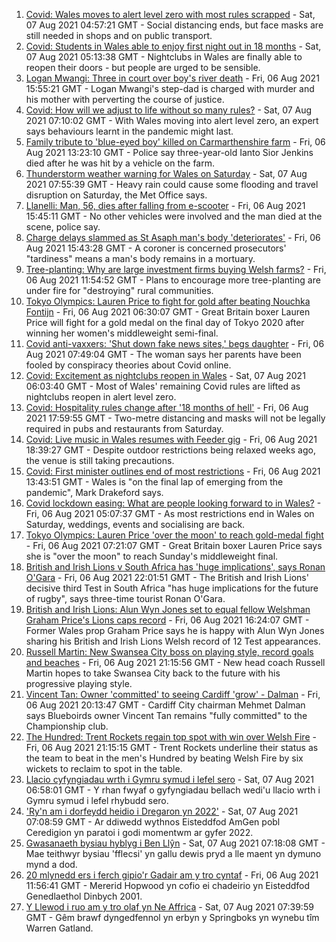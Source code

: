 1. [Covid: Wales moves to alert level zero with most rules scrapped](https://www.bbc.co.uk/news/uk-wales-58086808) - Sat, 07 Aug 2021 04:57:21 GMT - Social distancing ends, but face masks are still needed in shops and on public transport.
2. [Covid: Students in Wales able to enjoy first night out in 18 months](https://www.bbc.co.uk/news/uk-wales-58115223) - Sat, 07 Aug 2021 05:13:38 GMT - Nightclubs in Wales are finally able to reopen their doors - but people are urged to be sensible.
3. [Logan Mwangi: Three in court over boy's river death](https://www.bbc.co.uk/news/uk-wales-58112175) - Fri, 06 Aug 2021 15:55:21 GMT - Logan Mwangi's step-dad is charged with murder and his mother with perverting the course of justice.
4. [Covid: How will we adjust to life without so many rules?](https://www.bbc.co.uk/news/uk-wales-58121667) - Sat, 07 Aug 2021 07:10:02 GMT - With Wales moving into alert level zero, an expert says behaviours learnt in the pandemic might last.
5. [Family tribute to 'blue-eyed boy' killed on Carmarthenshire farm](https://www.bbc.co.uk/news/uk-wales-58119013) - Fri, 06 Aug 2021 13:23:10 GMT - Police say three-year-old Ianto Sior Jenkins died after he was hit by a vehicle on the farm.
6. [Thunderstorm weather warning for Wales on Saturday](https://www.bbc.co.uk/news/uk-wales-58087494) - Sat, 07 Aug 2021 07:55:39 GMT - Heavy rain could cause some flooding and travel disruption on Saturday, the Met Office says.
7. [Llanelli: Man, 56, dies after falling from e-scooter](https://www.bbc.co.uk/news/uk-wales-58120458) - Fri, 06 Aug 2021 15:45:11 GMT - No other vehicles were involved and the man died at the scene, police say.
8. [Charge delays slammed as St Asaph man's body 'deteriorates'](https://www.bbc.co.uk/news/uk-wales-58120457) - Fri, 06 Aug 2021 15:43:28 GMT - A coroner is concerned prosecutors' "tardiness" means a man's body remains in a mortuary.
9. [Tree-planting: Why are large investment firms buying Welsh farms?](https://www.bbc.co.uk/news/uk-wales-58103603) - Fri, 06 Aug 2021 11:54:52 GMT - Plans to encourage more tree-planting are under fire for "destroying" rural communities.
10. [Tokyo Olympics: Lauren Price to fight for gold after beating Nouchka Fontijn](https://www.bbc.co.uk/sport/olympics/58111123) - Fri, 06 Aug 2021 06:30:07 GMT - Great Britain boxer Lauren Price will fight for a gold medal on the final day of Tokyo 2020 after winning her women's middleweight semi-final.
11. [Covid anti-vaxxers: 'Shut down fake news sites,' begs daughter](https://www.bbc.co.uk/news/uk-wales-58103604) - Fri, 06 Aug 2021 07:49:04 GMT - The woman says her parents have been fooled by conspiracy theories about Covid online.
12. [Covid: Excitement as nightclubs reopen in Wales](https://www.bbc.co.uk/news/uk-wales-58123120) - Sat, 07 Aug 2021 06:03:40 GMT - Most of Wales' remaining Covid rules are lifted as nightclubs reopen in alert level zero.
13. [Covid: Hospitality rules change after '18 months of hell'](https://www.bbc.co.uk/news/uk-wales-58122602) - Fri, 06 Aug 2021 17:59:55 GMT - Two-metre distancing and masks will not be legally required in pubs and restaurants from Saturday.
14. [Covid: Live music in Wales resumes with Feeder gig](https://www.bbc.co.uk/news/uk-wales-58122607) - Fri, 06 Aug 2021 18:39:27 GMT - Despite outdoor restrictions being relaxed weeks ago, the venue is still taking precautions.
15. [Covid: First minister outlines end of most restrictions](https://www.bbc.co.uk/news/uk-wales-58119923) - Fri, 06 Aug 2021 13:43:51 GMT - Wales is "on the final lap of emerging from the pandemic", Mark Drakeford says.
16. [Covid lockdown easing: What are people looking forward to in Wales?](https://www.bbc.co.uk/news/uk-wales-58103608) - Fri, 06 Aug 2021 05:07:37 GMT - As most restrictions end in Wales on Saturday, weddings, events and socialising are back.
17. [Tokyo Olympics: Lauren Price 'over the moon' to reach gold-medal fight](https://www.bbc.co.uk/sport/av/olympics/58112406) - Fri, 06 Aug 2021 07:21:07 GMT - Great Britain boxer Lauren Price says she is "over the moon" to reach Sunday's middleweight final.
18. [British and Irish Lions v South Africa has 'huge implications', says Ronan O'Gara](https://www.bbc.co.uk/sport/rugby-union/58119049) - Fri, 06 Aug 2021 22:01:51 GMT - The British and Irish Lions' decisive third Test in South Africa "has huge implications for the future of rugby", says three-time tourist Ronan O'Gara.
19. [British and Irish Lions: Alun Wyn Jones set to equal fellow Welshman Graham Price's Lions caps record](https://www.bbc.co.uk/sport/rugby-union/58100205) - Fri, 06 Aug 2021 16:24:07 GMT - Former Wales prop Graham Price says he is happy with Alun Wyn Jones sharing his British and Irish Lions Welsh record of 12 Test appearances.
20. [Russell Martin: New Swansea City boss on playing style, record goals and beaches](https://www.bbc.co.uk/sport/football/58114861) - Fri, 06 Aug 2021 21:15:56 GMT - New head coach Russell Martin hopes to take Swansea City back to the future with his progressive playing style.
21. [Vincent Tan: Owner 'committed' to seeing Cardiff 'grow' - Dalman](https://www.bbc.co.uk/sport/football/58123532) - Fri, 06 Aug 2021 20:13:47 GMT - Cardiff City chairman Mehmet Dalman says Blueboirds owner Vincent Tan remains "fully committed" to the Championship club.
22. [The Hundred: Trent Rockets regain top spot with win over Welsh Fire](https://www.bbc.co.uk/sport/cricket/58123013) - Fri, 06 Aug 2021 21:15:15 GMT - Trent Rockets underline their status as the team to beat in the men's Hundred by beating Welsh Fire by six wickets to reclaim to spot in the table.
23. [Llacio cyfyngiadau wrth i Gymru symud i lefel sero](https://www.bbc.co.uk/newyddion/58120975) - Sat, 07 Aug 2021 06:58:01 GMT - Y rhan fwyaf o gyfyngiadau bellach wedi'u llacio wrth i Gymru symud i lefel rhybudd sero.
24. ['Ry'n am i dorfeydd heidio i Dregaron yn 2022'](https://www.bbc.co.uk/newyddion/58069672) - Sat, 07 Aug 2021 07:08:59 GMT - Ar ddiwedd wythnos Eisteddfod AmGen pobl Ceredigion yn paratoi i godi momentwm ar gyfer 2022.
25. [Gwasanaeth bysiau hyblyg i Ben Llŷn](https://www.bbc.co.uk/newyddion/58114782) - Sat, 07 Aug 2021 07:18:08 GMT - Mae teithwyr bysiau 'fflecsi' yn gallu dewis pryd a lle maent yn dymuno mynd a dod.
26. [20 mlynedd ers i ferch gipio'r Gadair am y tro cyntaf](https://www.bbc.co.uk/newyddion/58105462) - Fri, 06 Aug 2021 11:56:41 GMT - Mererid Hopwood yn cofio ei chadeirio yn Eisteddfod Genedlaethol Dinbych 2001.
27. [Y Llewod i ruo am y tro olaf yn Ne Affrica](https://www.bbc.co.uk/newyddion/58115263) - Sat, 07 Aug 2021 07:39:59 GMT - Gêm brawf dyngedfennol yn erbyn y Springboks yn wynebu tîm Warren Gatland.
